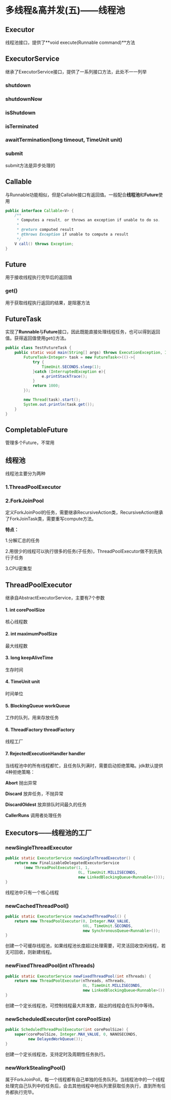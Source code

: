 # 多线程&高并发(五)——线程池

## Executor

线程池接口，提供了**void execute(Runnable command)**方法



## ExecutorService

继承了ExecutorService接口，提供了一系列接口方法，此处不一一列举

### shutdown

### shutdownNow

### isShutdown

### isTerminated

### awaitTermination(long timeout, TimeUnit unit)

### submit

submit方法是异步处理的



## Callable

与Runnable功能相似，但是Callable接口有返回值。一般配合**线程池**和**Future**使用

```java
public interface Callable<V> {
    /**
     * Computes a result, or throws an exception if unable to do so.
     *
     * @return computed result
     * @throws Exception if unable to compute a result
     */
    V call() throws Exception;
}
```



## Future

用于接收线程执行完毕后的返回值

### get()

用于获取线程执行返回的结果，是阻塞方法



## FutureTask

实现了**Runnable**与**Future**接口，因此既能直接处理线程任务，也可以得到返回值。获得返回值使用get()方法。

```java
public class TestFutureTask {
    public static void main(String[] args) throws ExecutionException, InterruptedException {
        FutureTask<Integer> task = new FutureTask<>(()->{
            try {
                TimeUnit.SECONDS.sleep(1);
            }catch (InterruptedException e){
                e.printStackTrace();
            }
            return 1000;
        });

        new Thread(task).start();
        System.out.println(task.get());
    }
}
```



## CompletableFuture

管理多个Future，不常用



## 线程池

线程池主要分为两种

### 1.ThreadPoolExecutor

### 2.ForkJoinPool

定义ForkJoinPool的任务，需要继承RecursiveAction类，RecursiveAction继承了ForkJoinTask类，需要重写compute方法。

**特点：**

1.分解汇总的任务

2.用很少的线程可以执行很多的任务(子任务)，ThreadPoolExecutor做不到先执行子任务

3.CPU密集型



## ThreadPoolExecutor

继承自AbstractExecutorService，主要有7个参数

#### **1. int corePoolSize**

核心线程数

#### **2. int maximumPoolSize**

最大线程数

#### **3. long keepAliveTime**

生存时间

#### **4. TimeUnit unit**

时间单位

#### **5. BlockingQueue workQueue**

工作的队列，用来存放任务

#### **6. ThreadFactory threadFactory**

线程工厂

#### **7. RejectedExecutionHandler handler**

当线程池中的所有线程都忙，且任务队列满时，需要启动拒绝策略。jdk默认提供4种拒绝策略：

**Abort**	抛出异常

**Discard**	放弃任务，不抛异常

**DiscardOldest**	放弃排队时间最久的任务

**CallerRuns**	调用者处理任务



## Executors——线程池的工厂

### newSingleThreadExecutor

```java
public static ExecutorService newSingleThreadExecutor() {
    return new FinalizableDelegatedExecutorService
        (new ThreadPoolExecutor(1, 1,
                                0L, TimeUnit.MILLISECONDS,
                                new LinkedBlockingQueue<Runnable>()));
}
```

线程池中只有一个核心线程



### newCachedThreadPool()

```java
public static ExecutorService newCachedThreadPool() {
    return new ThreadPoolExecutor(0, Integer.MAX_VALUE,
                                  60L, TimeUnit.SECONDS,
                                  new SynchronousQueue<Runnable>());
}
```

创建一个可缓存线程池，如果线程池长度超过处理需要，可灵活回收空闲线程，若无可回收，则新建线程。



### newFixedThreadPool(int nThreads)

```java
public static ExecutorService newFixedThreadPool(int nThreads) {
    return new ThreadPoolExecutor(nThreads, nThreads,
                                  0L, TimeUnit.MILLISECONDS,
                                  new LinkedBlockingQueue<Runnable>());
}
```

创建一个定长线程池，可控制线程最大并发数，超出的线程会在队列中等待。



### newScheduledExecutor(int corePoolSize)

```java
public ScheduledThreadPoolExecutor(int corePoolSize) {
    super(corePoolSize, Integer.MAX_VALUE, 0, NANOSECONDS,
          new DelayedWorkQueue());
}
```

创建一个定长线程池，支持定时及周期性任务执行。



### newWorkStealingPool() 

属于ForkJoinPoll，每一个线程都有自己单独的任务队列。当线程池中的一个线程处理完自己队列中的任务后，会去其他线程中地队列里获取任务执行，直到所有任务都执行完毕。